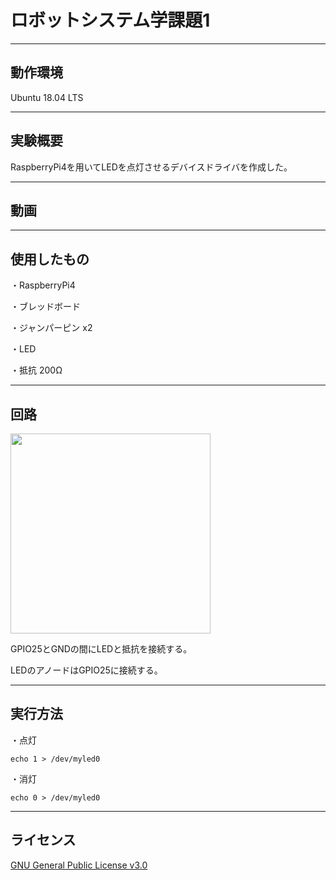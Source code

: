 # ロボットシステム学課題1
---

動作環境
---
Ubuntu 18.04 LTS

---

実験概要
---
RaspberryPi4を用いてLEDを点灯させるデバイスドライバを作成した。

---

動画
---

---

使用したもの
---
・RaspberryPi4

・ブレッドボード

・ジャンパーピン x2

・LED

・抵抗 200Ω

---

回路
---
<img src="https://user-images.githubusercontent.com/72175085/103672027-0bc8f800-4fbf-11eb-8984-c036b2c0d335.jpg" width="320px">

GPIO25とGNDの間にLEDと抵抗を接続する。

LEDのアノードはGPIO25に接続する。

---

実行方法
---
・点灯

`echo 1 > /dev/myled0`

・消灯

`echo 0 > /dev/myled0`

---

ライセンス
---
[GNU General Public License v3.0](https://github.com/uvershuta/RobotSystem1/blob/main/COPYING)




